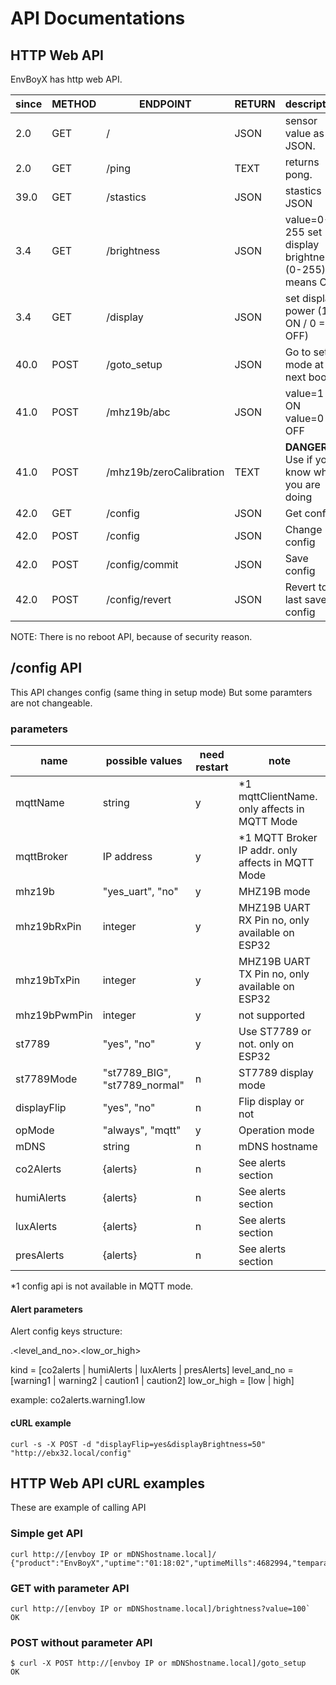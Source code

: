 # API Documentations

## HTTP Web API

EnvBoyX has http web API.

| since | METHOD | ENDPOINT      | RETURN | description                |
| ------| ------ | ------------- | -------------------------- | -------|
| 2.0   | GET | /             | JSON | sensor value as JSON.|
| 2.0   | GET | /ping         | TEXT | returns pong. |
| 39.0  | GET | /stastics     | JSON | stastics JSON |
| 3.4   | GET | /brightness   | JSON | value=0-255 set display brightness (0-255) 0 means OFF |
| 3.4   | GET | /display      | JSON | set display power (1 = ON / 0 = OFF) |
| 40.0  | POST | /goto_setup  | JSON | Go to setup mode at next boot |
| 41.0  | POST | /mhz19b/abc  | JSON | value=1 ON value=0 OFF |
| 41.0  | POST | /mhz19b/zeroCalibration | TEXT | __DANGER__ Use if you know what you are doing |
| 42.0  | GET  | /config                 | JSON | Get config |
| 42.0  | POST | /config                 | JSON | Change config |
| 42.0  | POST | /config/commit          | JSON | Save config |
| 42.0  | POST | /config/revert          | JSON | Revert to last saved config |

NOTE: There is no reboot API, because of security reason.

## /config API

This API changes config (same thing in setup mode)
But some paramters are not changeable.

### parameters 

| name | possible values | need restart | note                       |
|------|-----------------| -- | ------------------------ |
| mqttName   | string | y | *1 mqttClientName. only affects in MQTT Mode |
| mqttBroker | IP address | y | *1 MQTT Broker IP addr. only affects in MQTT Mode |
| mhz19b | "yes_uart", "no" | y | MHZ19B mode |
| mhz19bRxPin | integer | y | MHZ19B UART RX Pin no, only available on ESP32 | 
| mhz19bTxPin | integer | y | MHZ19B UART TX Pin no, only available on ESP32 | 
| mhz19bPwmPin | integer | y | not supported |
| st7789 | "yes", "no" | y | Use ST7789 or not. only on ESP32 |
| st7789Mode | "st7789_BIG", "st7789_normal" | n | ST7789 display mode |
| displayFlip | "yes", "no" | n | Flip display or not |
| opMode | "always", "mqtt" | y | Operation mode |
| mDNS | string | n | mDNS hostname |
| co2Alerts  | {alerts} | n | See alerts section |
| humiAlerts | {alerts} | n | See alerts section |
| luxAlerts  | {alerts} | n | See alerts section |
| presAlerts | {alerts} | n | See alerts section |

*1 config api is not available in MQTT mode.

#### Alert parameters

Alert config keys structure:

<kind>.<level_and_no>.<low_or_high>

kind = [co2alerts | humiAlerts | luxAlerts | presAlerts]
level_and_no = [warning1 | warning2 | caution1 | caution2]
low_or_high = [low | high]

example: co2alerts.warning1.low 
#### cURL example

```
curl -s -X POST -d "displayFlip=yes&displayBrightness=50" "http://ebx32.local/config"
```

## HTTP Web API cURL examples

These are example of calling API

### Simple get API

```
curl http://[envboy IP or mDNShostname.local]/
{"product":"EnvBoyX","uptime":"01:18:02","uptimeMills":4682994,"temparature":"28.60","humidity":"35.00","pressure":"976.81","luminous":"16","luminousIr":"2","co2ppm":"-999","co2ppmAccuracy":"","rssi":-12}
```

### GET with parameter API

```
curl http://[envboy IP or mDNShostname.local]/brightness?value=100`
OK
```

### POST without parameter API

```
$ curl -X POST http://[envboy IP or mDNShostname.local]/goto_setup
OK
```
